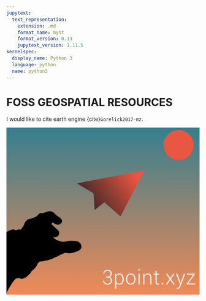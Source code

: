 ```yaml
---
jupytext:
  text_representation:
    extension: .md
    format_name: myst
    format_version: 0.13
    jupytext_version: 1.11.5
kernelspec:
  display_name: Python 3
  language: python
  name: python3
---
```


# FOSS GEOSPATIAL RESOURCES


I would like to cite earth engine {cite}`Gorelick2017-mz`.

![logo](logo.png)
